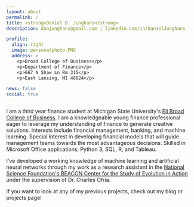 ```yaml
---
layout: about
permalink: /
title: <strong>Daniel D. Junghans</strong> 
description: danjunghans@gmail.com | linkedin.com/in/DanielJunghans 

profile:
  align: right
  image: personalphoto.PNG
  address: >
    <p>Broad College of Business</p>
    <p>Department of Finance</p>
    <p>667 N Shaw Ln Rm 315</p>
    <p>East Lansing, MI 48824</p>

news: false
social: true
---
```

I am a third year finance student at Michigan State University's  [Eli Broad College of Business](https://broad.msu.edu/). I am a knowledgeable young finance professional eager to leverage my understanding of finance to generate creative solutions. Interests include financial management, banking, and machine learning. Special interest in developing financial models that will guide management teams towards the most advantageous decisions. Skilled in Microsoft Office applications, Python 3, SQL, R, and Tableau. 

I've developed a working knowledge of machine learning and artificial neural networks through my work as a research assistant in the [National Science Foundation's BEACON Center for the Study of Evolution in Action](https://www3.beacon-center.org/) under the supervision of Dr. Charles Ofria.

If you want to look at any of my previous projects, check out my blog or projects page!
